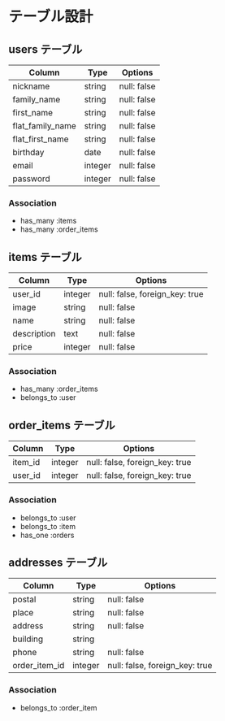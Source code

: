 # テーブル設計

## users テーブル

| Column           | Type       | Options    |
| ---------------- | ---------- | ----------- |
| nickname         | string     | null: false |
| family_name      | string     | null: false |
| first_name       | string     | null: false |
| flat_family_name | string     | null: false |
| flat_first_name  | string     | null: false |
| birthday         | date       | null: false |
| email            | integer    | null: false |
| password         | integer    | null: false | 

### Association
- has_many :items
- has_many :order_items

## items テーブル

| Column      | Type       | Options                        |
| ----------- | ---------- | ------------------------------ |
| user_id     | integer    | null: false, foreign_key: true |
| image       | string     |null: false                     |
| name        | string     | null: false                    |
| description | text       | null: false                    |
| price       | integer    | null: false                    |

### Association

- has_many :order_items
- belongs_to :user

## order_items テーブル

| Column  | Type    | Options                        |
| ------- | ------- | ------------------------------ |
| item_id | integer | null: false, foreign_key: true |
| user_id | integer | null: false, foreign_key: true |

### Association

- belongs_to :user
- belongs_to :item
- has_one :orders

## addresses テーブル

| Column        | Type    | Options                        |
| ------------- | ------- | ------------------------------ |
|postal         | string  | null: false                    |
| place         | string  | null: false                    |
| address       | string  | null: false                    |
|building       | string  |                                |
| phone         | string  | null: false                    |
| order_item_id | integer | null: false, foreign_key: true |

 ### Association

 - belongs_to :order_item
